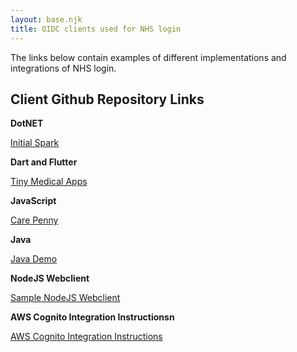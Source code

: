 ```yaml
---
layout: base.njk
title: OIDC clients used for NHS login
---
```


The links below contain examples of different implementations and integrations of NHS login.


## Client Github Repository Links

**DotNET**

[Initial Spark](https://github.com/initialspark/nhs-login-dotnet-core-example)

**Dart and Flutter**

[Tiny Medical Apps](https://github.com/TinyMedicalApps/NHS-Login-for-Dart-and-Flutter)

**JavaScript**

[Care Penny](https://github.com/carepenny/nhs-login-js-example)

**Java**

[Java Demo](https://github.com/rikitikitaco/nhs-login-java-spring-boot-example)

**NodeJS Webclient**

[Sample NodeJS Webclient](https://github.com/rikitikitaco/nhs-login-nodejs-example)


**AWS Cognito Integration Instructionsn**

[AWS Cognito Integration Instructions](aws-cognito-instructions.md)

